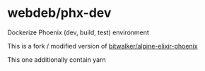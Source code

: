 # webdeb/phx-dev

Dockerize Phoenix (dev, build, test) environment

This is a fork / modified version of [bitwalker/alpine-elixir-phoenix](https://github.com/bitwalker/alpine-elixir-phoenix)

This one additionally contain yarn
